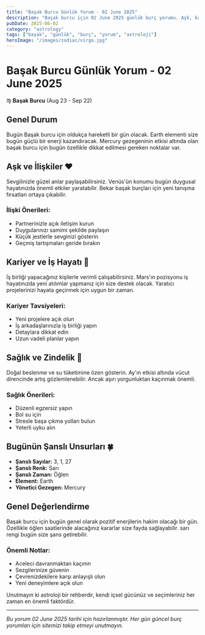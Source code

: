 ```yaml
---
title: "Başak Burcu Günlük Yorum - 02 June 2025"
description: "Başak burcu için 02 June 2025 günlük burç yorumu. Aşk, kariyer, sağlık ve şanslı sayılar."
pubDate: 2025-06-02
category: "astrology"
tags: ["başak", "günlük", "burç", "yorum", "astroloji"]
heroImage: "/images/zodiac/virgo.jpg"
---
```


# Başak Burcu Günlük Yorum - 02 June 2025

♍ **Başak Burcu** (Aug 23 - Sep 22)

## Genel Durum

Bugün Başak burcu için oldukça hareketli bir gün olacak. Earth elementi size bugün güçlü bir enerji kazandıracak. Mercury gezegeninin etkisi altında olan başak burcu için bugün özellikle dikkat edilmesi gereken noktalar var.

## Aşk ve İlişkiler ❤️

Sevgilinizle güzel anlar paylaşabilirsiniz. Venüs'ün konumu bugün duygusal hayatınızda önemli etkiler yaratabilir. Bekar başak burçları için yeni tanışma fırsatları ortaya çıkabilir.

### İlişki Önerileri:
- Partnerinizle açık iletişim kurun
- Duygularınızı samimi şekilde paylaşın
- Küçük jestlerle sevginizi gösterin
- Geçmiş tartışmaları geride bırakın

## Kariyer ve İş Hayatı 💼

İş birliği yapacağınız kişilerle verimli çalışabilirsiniz. Mars'ın pozisyonu iş hayatınızda yeni atılımlar yapmanız için size destek olacak. Yaratıcı projelerinizi hayata geçirmek için uygun bir zaman.

### Kariyer Tavsiyeleri:
- Yeni projelere açık olun
- İş arkadaşlarınızla iş birliği yapın
- Detaylara dikkat edin
- Uzun vadeli planlar yapın

## Sağlık ve Zindelik 🏥

Doğal beslenme ve su tüketimine özen gösterin. Ay'ın etkisi altında vücut direncinde artış gözlemlenebilir. Ancak aşırı yorgunluktan kaçınmak önemli.

### Sağlık Önerileri:
- Düzenli egzersiz yapın
- Bol su için
- Stresle başa çıkma yolları bulun
- Yeterli uyku alın

## Bugünün Şanslı Unsurları 🍀

- **Şanslı Sayılar:** 3, 1, 27
- **Şanslı Renk:** Sarı
- **Şanslı Zaman:** Öğlen
- **Element:** Earth
- **Yönetici Gezegen:** Mercury

## Genel Değerlendirme

Başak burcu için bugün genel olarak pozitif enerjilerin hakim olacağı bir gün. Özellikle öğlen saatlerinde alacağınız kararlar size fayda sağlayabilir. sarı rengi bugün size şans getirebilir.

### Önemli Notlar:
- Aceleci davranmaktan kaçının
- Sezgilerinize güvenin
- Çevrenizdekilere karşı anlayışlı olun
- Yeni deneyimlere açık olun

Unutmayın ki astroloji bir rehberdir, kendi içsel gücünüz ve seçimleriniz her zaman en önemli faktördür.

---

*Bu yorum 02 June 2025 tarihi için hazırlanmıştır. Her gün güncel burç yorumları için sitemizi takip etmeyi unutmayın.*
